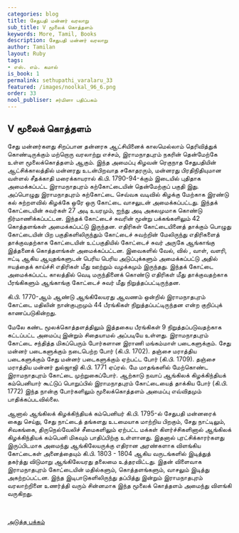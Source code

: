 ```yaml
---
categories: blog
title: சேதுபதி மன்னர் வரலாறு
sub_title: V மூலைக் கொத்தளம்
keywords: More, Tamil, Books
description: சேதுபதி மன்னர் வரலாறு
author: Tamilan
layout: Ruby
tags:
- எஸ். எம். கமால்
is_book: 1
permalink: sethupathi_varalaru_33
featured: /images/noolkal_96_6.png
order: 33
nool_publiser: சர்மிளா பதிப்பகம்
---
```



## V மூலைக் கொத்தளம்

சேது மன்னர்களது சிறப்பான தன்னரசு ஆட்சியினைக் காலமெல்லாம் தெரிவித்துக் கொண்டிருக்கும் மற்றொரு வரலாற்று எச்சம், இராமநாதபுரம் நகரின் தென்மேற்கே உள்ள மூலைக்கொத்தளம் ஆகும். இந்த அமைப்பு கிழவன் ரெகுநாத சேதுபதியின் ஆட்சிக்காலத்தில் மன்னரது உடன்பிறவாத சகோதரரும், மன்னரது பிரதிநிதியுமான வள்ளல் சீதக்காதி மரைக்காயரால் கி.பி. 1790-94-க்கும் இடையில் புதிதாக அமைக்கப்பட்ட இராமநாதபுரம் கற்கோட்டையின் தென்மேற்குப் பகுதி இது. அப்பொழுது இராமநாதபுரம் கற்கோட்டை செவ்வக வடிவில் கிழக்கு மேற்காக இரண்டு கல் சுற்றளவில் கிழக்கே ஒரே ஒரு கோட்டை வாசலுடன் அமைக்கப்பட்டது. இந்தக் கோட்டையின் சுவர்கள் 27 அடி உயரமும், ஐந்து அடி அகலமுமாக கொண்டு நிர்மாணிக்கப்பட்டன. இந்தக் கோட்டைச் சுவரின் மூன்று பக்கங்களிலும் 42 கொத்தளங்கள் அமைக்கப்பட்டு இருந்தன. எதிரிகள் கோட்டையினைத் தாக்கும் பொழுது கோட்டையின் பிற பகுதிகளிலிருந்தும் கோட்டைச் சுவற்றின் மேலிருந்து எதிரிகளைத் தாக்குவதற்காக கோட்டையின் உட்பகுதியில் கோட்டைச் சுவர் அருகே ஆங்காங்கு இத்தனைக் கொத்தளங்கள் அமைக்கப்பட்டன. இவைகளில் வேல், வில் , வாள், வளரி, ஈட்டி ஆகிய ஆயுதங்களுடன் பெரிய பெரிய அடுப்புக்களும் அமைக்கப்பட்டு அதில் ஈயத்தைக் காய்ச்சி எதிரிகள் மீது ஊற்றும் வழக்கமும் இருந்தது. இந்தக் கோட்டை அமைக்கப்பட்ட காலத்தில் வெடி மருந்தினைக் கொண்டு எதிரிகள் மீது தாக்குவதற்காக பீரங்கிகளும் ஆங்காங்கு கோட்டைச் சுவர் மீது நிறுத்தப்பட்டிருந்தன.

கி.பி. 1770-ஆம் ஆண்டு ஆங்கிலேயரது ஆவணம் ஒன்றில் இராமநாதபுரம் கோட்டை மதிலின் நான்குபுறமும் 44 பீரங்கிகள் நிறுத்தப்பட்டிருந்தன என்ற குறிப்புக் காணப்படுகின்றது.

மேலே கண்ட மூலக்கொத்தளத்திலும் இத்தகைய பீரங்கிகள் 9 நிறுத்தப்படுவதற்காக கட்டப்பட்ட அமைப்பு இன்றும் சிதையாமல் அப்படியே உள்ளது. இராமநாதபுரம் கோட்டை சந்தித்த மிகப்பெரும் போர்களான இராணி மங்கம்மாள் படைகளுக்கும். சேது மன்னர் படைகளுக்கும் நடைபெற்ற போர் (கி.பி. 1702). தஞ்சை மராத்திய படைகளுக்கும் சேது மன்னர் படைகளுக்கும் ஏற்பட்ட போர் (கி.பி. 1709). தஞ்சை மராத்திய மன்னர் துல்ஜாஜி கி.பி. 1771 ஏப்ரல். மே மாதங்களில் மேற்கொண்ட இராமநாதபுரம் கோட்டை முற்றுகைப்போர். ஆற்காடு நவாப் ஆங்கிலக் கிழக்கிந்தியக் கம்பெனியார் கூட்டுப் பொறுப்பில் இராமநாதபுரம் கோட்டையைத் தாக்கிய போர் (கி.பி. 1772) இந்த நான்கு போர்களிலும் மூலைக்கொத்தளம் அமைப்பு எவ்விதமும் பாதிக்கப்படவில்லை.

ஆனால் ஆங்கிலக் கிழக்கிந்தியக் கம்பெனியர் கி.பி. 1795-ல் சேதுபதி மன்னரைக் கைது செய்து, சேது நாட்டைத் தங்களது உடமையாக மாற்றிய பிறகும், சேது நாட்டிலும், சிவகங்கை, திருநெல்வேலிச் சீமைகளிலும் ஏற்பட்ட மக்கள் கிளர்ச்சிகளினால் ஆங்கிலக் கிழக்கிந்தியக் கம்பெனி மிகவும் பாதிப்பிற்கு உள்ளானது. இதனால் புரட்சிக்காரர்களது இருப்பிடமாக அமைந்து ஆங்கிலேயருக்கு எதிரான அரண்களாக விளங்கிய கோட்டைகள் அனைத்தையும் கி.பி. 1803 - 1804 ஆகிய வருடங்களில் இடித்துத் தகர்த்து விடுமாறு ஆங்கிலேயரது தலைமை உத்தரவிட்டது. இதன் விளைவாக இராமநாதபுரம் கோட்டையின் மதில்களும், கொத்தளங்களும், வாசலும் இடித்து அகற்றப்பட்டன. இந்த இடிபாடுகளிலிருந்து தப்பித்து இன்றும் இராமநாதபுரம் வரலாற்றினை உணர்த்தி வரும் சின்னமாக இந்த மூலைக் கொத்தளம் அமைந்து விளங்கி வருகிறது.

﻿

[அடுத்த பக்கம்](sethupathi_varalaru_34)
